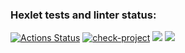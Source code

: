 ### Hexlet tests and linter status:
[![Actions Status](https://github.com/GlebZhigulev/frontend-project-46/actions/workflows/hexlet-check.yml/badge.svg)](https://github.com/GlebZhigulev/frontend-project-46/actions)
[![check-project](https://github.com/GlebZhigulev/frontend-project-46/actions/workflows/check.yml/badge.svg)](https://github.com/GlebZhigulev/frontend-project-46/actions/workflows/check.yml)
<a href="https://codeclimate.com/github/GlebZhigulev/frontend-project-46/maintainability"><img src="https://api.codeclimate.com/v1/badges/ad0ccc48ec0423156fc4/maintainability" /></a>
<a href="https://codeclimate.com/github/GlebZhigulev/frontend-project-46/test_coverage"><img src="https://api.codeclimate.com/v1/badges/ad0ccc48ec0423156fc4/test_coverage" /></a>